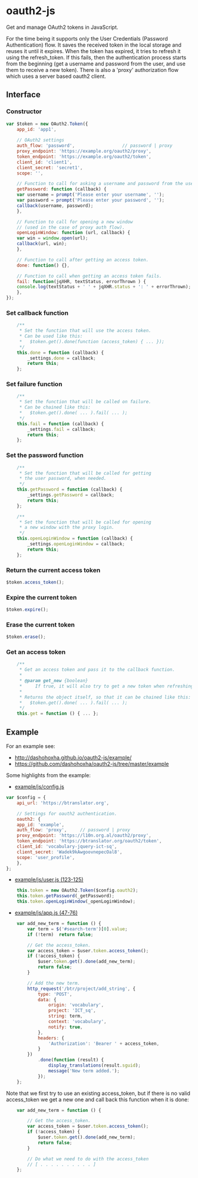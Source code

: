 # oauth2-js

Get and manage OAuth2 tokens in JavaScript.

For the time being it supports only the User Credentials (Password Authentication) flow. It saves the received token in the local storage and reuses it until it expires. When the token has expired, it tries to refresh it using the refresh_token. If this fails, then the authentication process starts from the beginning (get a username and password from the user, and use them to receive a new token). There is also a 'proxy' authorization flow which uses a server based oauth2 client. 

## Interface

### Constructor

```javascript
var $token = new OAuth2.Token({
    app_id: 'app1',
    
    // OAuth2 settings
    auth_flow: 'password',                  // password | proxy
    proxy_endpoint: 'https://example.org/oauth2/proxy',
    token_endpoint: 'https://example.org/oauth2/token',
    client_id: 'client1',
    client_secret: 'secret1',
    scope: '',

    // Function to call for asking a username and password from the user.
    getPassword: function (callback) {
	var username = prompt('Please enter your username', '');
	var password = prompt('Please enter your password', '');
	callback(username, password);
    },

    // Function to call for opening a new window
    // (used in the case of proxy auth flow).
    openLoginWindow: function (url, callback) {
	var win = window.open(url);
	callback(url, win);
    },

    // Function to call after getting an access token.
    done: function() {},

    // Function to call when getting an access token fails.
    fail: function(jqXHR, textStatus, errorThrown ) {
	console.log(textStatus + ' ' + jqXHR.status + ': ' + errorThrown);
    },
});
```

### Set callback function

```javascript
    /**
     * Set the function that will use the access token.
     * Can be used like this:
     *   $token.get().done(function (access_token) { ... });
     */
    this.done = function (callback) {
        _settings.done = callback;
        return this;
    };
```

### Set failure function

```javascript
    /**
     * Set the function that will be called on failure.
     * Can be chained like this:
     *   $token.get().done( ... ).fail( ... );
     */
    this.fail = function (callback) {
        _settings.fail = callback;
        return this;
    };
```

### Set the password function

```javascript
    /**
     * Set the function that will be called for getting
     * the user password, when needed.
     */
    this.getPassword = function (callback) {
        _settings.getPassword = callback;
        return this;
    };

    /**
     * Set the function that will be called for opening
     * a new window with the proxy login.
     */
    this.openLoginWindow = function (callback) {
        _settings.openLoginWindow = callback;
        return this;
    };
```

### Return the current access token

```javascript
$token.access_token();
```

### Expire the current token

```javascript
$token.expire();
```

### Erase the current token

```javascript
$token.erase();
```

### Get an access token

```javascript
    /**
     * Get an access token and pass it to the callback function.
     *
     * @param get_new {boolean}
     *     If true, it will also try to get a new token when refreshing fails.
     *
     * Returns the object itself, so that it can be chained like this:
     *   $token.get().done( ... ).fail( ... );
     */
    this.get = function () { ... };
```


## Example

For an example see: 
 - http://dashohoxha.github.io/oauth2-js/example/
 - https://github.com/dashohoxha/oauth2-js/tree/master/example

Some highlights from the example:

- [example/js/config.js](https://github.com/dashohoxha/oauth2-js/blob/master/example/js/config.js)
```javascript
var $config = {
    api_url: 'https://btranslator.org',

    // Settings for oauth2 authentication.
    oauth2: {
	app_id: 'example',
	auth_flow: 'proxy',     // password | proxy
	proxy_endpoint: 'https://l10n.org.al/oauth2/proxy',
	token_endpoint: 'https://btranslator.org/oauth2/token',
	client_id: 'vocabulary-jquery-ict-sq',
	client_secret: 'Wadek9kAwgoovnepecOal8',
	scope: 'user_profile',
    },
};
```

- [example/js/user.js (123-125)](https://github.com/dashohoxha/oauth2-js/blob/master/example/js/user.js#L123-125)
```javascript
    this.token = new OAuth2.Token($config.oauth2);
    this.token.getPassword(_getPassword);
    this.token.openLoginWindow(_openLoginWindow);
```

- [example/js/app.js (47-76)](https://github.com/dashohoxha/oauth2-js/blob/master/example/js/app.js#L47-76)
```javascript
    var add_new_term = function () {
        var term = $('#search-term')[0].value;
        if (!term)  return false;

        // Get the access_token.
        var access_token = $user.token.access_token();
        if (!access_token) {
            $user.token.get().done(add_new_term);
            return false;
        }

        // Add the new term.
        http_request('/btr/project/add_string', {
            type: 'POST',
            data: {
                origin: 'vocabulary',
                project: 'ICT_sq',
                string: term,
                context: 'vocabulary',
                notify: true,
            },
            headers: {
                'Authorization': 'Bearer ' + access_token,
            }
        })
            .done(function (result) {
                display_translations(result.sguid);
                message('New term added.');
            });
    };
```

Note that we first try to use an existing access_token, but if there is no valid access_token we get a new one and call back this function when it is done:
```javascript
    var add_new_term = function () {

        // Get the access_token.
        var access_token = $user.token.access_token();
        if (!access_token) {
            $user.token.get().done(add_new_term);
            return false;
        }

        // Do what we need to do with the access_token
        // [ . . . . . . . . . . ]
    };
```
